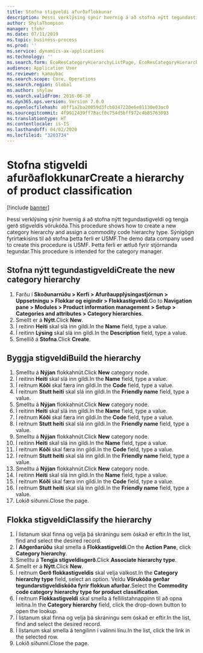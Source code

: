 ```yaml
---
title: Stofna stigveldi afurðaflokkunar
description: Þessi verklýsing sýnir hvernig á að stofna nýtt tegundastigveldi og tengja gerð stigveldis vörukóða.
author: ShylaThompson
manager: tfehr
ms.date: 07/11/2019
ms.topic: business-process
ms.prod: ''
ms.service: dynamics-ax-applications
ms.technology: ''
ms.search.form: EcoResCategoryHierarchyListPage, EcoResCategoryHierarchyCreate, EcoResCategory, EcoResCategoryHierarchyRole
audience: Application User
ms.reviewer: kamaybac
ms.search.scope: Core, Operations
ms.search.region: Global
ms.author: shylaw
ms.search.validFrom: 2016-06-30
ms.dyn365.ops.version: Version 7.0.0
ms.openlocfilehash: a0ff1a2ba20059d3fcb0347220e6e81130e03ac0
ms.sourcegitcommit: 4f9912439ff78acf0c754d5bff972c4b85763093
ms.translationtype: HT
ms.contentlocale: is-IS
ms.lasthandoff: 04/02/2020
ms.locfileid: "3203734"
---
```

# <a name="create-a-hierarchy-of-product-classification"></a><span data-ttu-id="831db-103">Stofna stigveldi afurðaflokkunar</span><span class="sxs-lookup"><span data-stu-id="831db-103">Create a hierarchy of product classification</span></span>

[!include [banner](../../includes/banner.md)]

<span data-ttu-id="831db-104">Þessi verklýsing sýnir hvernig á að stofna nýtt tegundastigveldi og tengja gerð stigveldis vörukóða.</span><span class="sxs-lookup"><span data-stu-id="831db-104">This procedure shows how to create a new category hierarchy and assign a commodity code hierarchy type.</span></span> <span data-ttu-id="831db-105">Sýnigögn fyrirtækisins til að stofna þetta ferli er USMF.</span><span class="sxs-lookup"><span data-stu-id="831db-105">The demo data company used to create this procedure is USMF.</span></span> <span data-ttu-id="831db-106">Þetta ferli er ætluð fyrir stjórnanda tegundar.</span><span class="sxs-lookup"><span data-stu-id="831db-106">This procedure is intended for the category manager.</span></span>


## <a name="create-the-new-category-hierarchy"></a><span data-ttu-id="831db-107">Stofna nýtt tegundastigveldi</span><span class="sxs-lookup"><span data-stu-id="831db-107">Create the new category hierarchy</span></span>
1. <span data-ttu-id="831db-108">Farðu í **Skoðunarrúðu > Kerfi > Afurðaupplýsingastjórnun > Uppsetningu > Flokkar og eigindir > Flokkastigveldi**.</span><span class="sxs-lookup"><span data-stu-id="831db-108">Go to **Navigation pane > Modules > Product information management > Setup > Categories and attributes > Category hierarchies**.</span></span>
2. <span data-ttu-id="831db-109">Smellt er á **Nýtt**.</span><span class="sxs-lookup"><span data-stu-id="831db-109">Click **New**.</span></span>
3. <span data-ttu-id="831db-110">Í reitinn **Heiti** skal slá inn gildi.</span><span class="sxs-lookup"><span data-stu-id="831db-110">In the **Name** field, type a value.</span></span>
4. <span data-ttu-id="831db-111">Í reitinn **Lýsing** skal slá inn gildi.</span><span class="sxs-lookup"><span data-stu-id="831db-111">In the **Description** field, type a value.</span></span>
5. <span data-ttu-id="831db-112">Smellið á **Stofna**.</span><span class="sxs-lookup"><span data-stu-id="831db-112">Click **Create**.</span></span>

## <a name="build-the-hierarchy"></a><span data-ttu-id="831db-113">Byggja stigveldi</span><span class="sxs-lookup"><span data-stu-id="831db-113">Build the hierarchy</span></span>
1. <span data-ttu-id="831db-114">Smelltu á **Nýjan** flokkahnút.</span><span class="sxs-lookup"><span data-stu-id="831db-114">Click **New** category node.</span></span>
2. <span data-ttu-id="831db-115">Í reitinn **Heiti** skal slá inn gildi.</span><span class="sxs-lookup"><span data-stu-id="831db-115">In the **Name** field, type a value.</span></span>
3. <span data-ttu-id="831db-116">Í reitnum **Kóði** skal færa inn gildi.</span><span class="sxs-lookup"><span data-stu-id="831db-116">In the **Code** field, type a value.</span></span>
4. <span data-ttu-id="831db-117">Í reitnum **Stutt heiti** skal slá inn gildi.</span><span class="sxs-lookup"><span data-stu-id="831db-117">In the **Friendly name** field, type a value.</span></span>
5. <span data-ttu-id="831db-118">Smelltu á **Nýjan** flokkahnút.</span><span class="sxs-lookup"><span data-stu-id="831db-118">Click **New** category node.</span></span>
6. <span data-ttu-id="831db-119">Í reitinn **Heiti** skal slá inn gildi.</span><span class="sxs-lookup"><span data-stu-id="831db-119">In the **Name** field, type a value.</span></span>
7. <span data-ttu-id="831db-120">Í reitnum **Kóði** skal færa inn gildi.</span><span class="sxs-lookup"><span data-stu-id="831db-120">In the **Code** field, type a value.</span></span>
8. <span data-ttu-id="831db-121">Í reitnum **Stutt heiti** skal slá inn gildi.</span><span class="sxs-lookup"><span data-stu-id="831db-121">In the **Friendly name** field, type a value.</span></span>
9. <span data-ttu-id="831db-122">Smelltu á **Nýjan** flokkahnút.</span><span class="sxs-lookup"><span data-stu-id="831db-122">Click **New** category node.</span></span>
10. <span data-ttu-id="831db-123">Í reitinn **Heiti** skal slá inn gildi.</span><span class="sxs-lookup"><span data-stu-id="831db-123">In the **Name** field, type a value.</span></span>
11. <span data-ttu-id="831db-124">Í reitnum **Kóði** skal færa inn gildi.</span><span class="sxs-lookup"><span data-stu-id="831db-124">In the **Code** field, type a value.</span></span>
12. <span data-ttu-id="831db-125">Í reitnum **Stutt heiti** skal slá inn gildi.</span><span class="sxs-lookup"><span data-stu-id="831db-125">In the **Friendly name** field, type a value.</span></span>
13. <span data-ttu-id="831db-126">Smelltu á **Nýjan** flokkahnút.</span><span class="sxs-lookup"><span data-stu-id="831db-126">Click **New** category node.</span></span>
14. <span data-ttu-id="831db-127">Í reitinn **Heiti** skal slá inn gildi.</span><span class="sxs-lookup"><span data-stu-id="831db-127">In the **Name** field, type a value.</span></span>
15. <span data-ttu-id="831db-128">Í reitnum **Kóði** skal færa inn gildi.</span><span class="sxs-lookup"><span data-stu-id="831db-128">In the **Code** field, type a value.</span></span>
16. <span data-ttu-id="831db-129">Í reitnum **Stutt heiti** skal slá inn gildi.</span><span class="sxs-lookup"><span data-stu-id="831db-129">In the **Friendly name** field, type a value.</span></span>
17. <span data-ttu-id="831db-130">Lokið síðunni.</span><span class="sxs-lookup"><span data-stu-id="831db-130">Close the page.</span></span>

## <a name="classify-the-hierarchy"></a><span data-ttu-id="831db-131">Flokka stigveldi</span><span class="sxs-lookup"><span data-stu-id="831db-131">Classify the hierarchy</span></span>
1. <span data-ttu-id="831db-132">Í listanum skal finna og velja þá skráningu sem óskað er eftir.</span><span class="sxs-lookup"><span data-stu-id="831db-132">In the list, find and select the desired record.</span></span>
2. <span data-ttu-id="831db-133">Í **Aðgerðarúðu** skal smella á **Flokkastigveldi**.</span><span class="sxs-lookup"><span data-stu-id="831db-133">On the **Action Pane**, click **Category hierarchy**.</span></span>
3. <span data-ttu-id="831db-134">Smelltu á **Tengja stigveldisgerð**.</span><span class="sxs-lookup"><span data-stu-id="831db-134">Click **Associate hierarchy type**.</span></span>
4. <span data-ttu-id="831db-135">Smellt er á **Nýtt**.</span><span class="sxs-lookup"><span data-stu-id="831db-135">Click **New**.</span></span>
5. <span data-ttu-id="831db-136">Í reitnum **Gerð flokkastigveldis** skal velja valkost.</span><span class="sxs-lookup"><span data-stu-id="831db-136">In the **Category hierarchy type** field, select an option.</span></span> <span data-ttu-id="831db-137">Veldu **Vörukóða gerðar tegundarstigveldiskóða fyrir flokkun afurðar**.</span><span class="sxs-lookup"><span data-stu-id="831db-137">Select the **Commodity code category hierarchy type for product classification**.</span></span>  
6. <span data-ttu-id="831db-138">Í reitnum **Flokkastigveldi** skal smella á fellilistahnappinn til að opna leitina.</span><span class="sxs-lookup"><span data-stu-id="831db-138">In the **Category hierarchy** field, click the drop-down button to open the lookup.</span></span>
7. <span data-ttu-id="831db-139">Í listanum skal finna og velja þá skráningu sem óskað er eftir.</span><span class="sxs-lookup"><span data-stu-id="831db-139">In the list, find and select the desired record.</span></span>
8. <span data-ttu-id="831db-140">Í listanum skal smella á tengilinn í valinni línu.</span><span class="sxs-lookup"><span data-stu-id="831db-140">In the list, click the link in the selected row.</span></span>
9. <span data-ttu-id="831db-141">Lokið síðunni.</span><span class="sxs-lookup"><span data-stu-id="831db-141">Close the page.</span></span>

